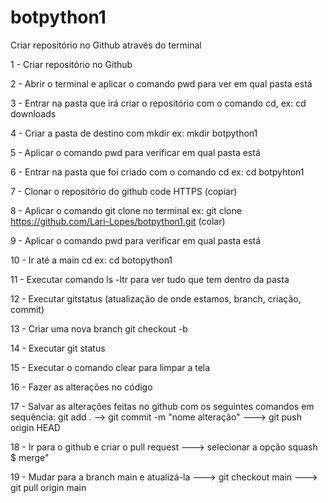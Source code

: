 # botpython1
Criar repositório no Github através do terminal

1 - Criar repositório no Github

2 - Abrir o terminal e aplicar o comando pwd para ver em qual pasta está

3 - Entrar na pasta que irá criar o repositório com o comando cd, ex: cd downloads

4 - Criar a pasta de destino com mkdir ex: mkdir botpython1

5 - Aplicar o comando pwd para verificar em qual pasta está

6 - Entrar na pasta que foi criado com o comando cd ex: cd botpyhton1

7 - Clonar o repositório do github code HTTPS (copiar)

8 - Aplicar o comando git clone no terminal ex: git clone https://github.com/Lari-Lopes/botpython1.git (colar)

9 - Aplicar o comando pwd para verificar em qual pasta está

10 - Ir até a main cd ex: cd botopython1

11 - Executar comando ls -ltr para ver tudo que tem dentro da pasta

12 - Executar gitstatus (atualização de onde estamos, branch, criação, commit)

13 - Criar uma nova branch git checkout -b

14 - Executar git status

15 - Executar o comando clear para limpar a tela

16 - Fazer as alterações no código

17 - Salvar as alterações feitas no github com os seguintes comandos em sequência: git add . --> git commit -m "nome alteração" ---> git push origin HEAD

18 - Ir para o github e criar o pull request ---> selecionar a opção squash $ merge"

19 - Mudar para a branch main e atualizá-la ---> git checkout main ---> git pull origin main
